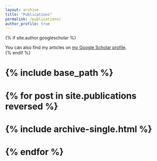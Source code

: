 ```yaml
---
layout: archive
title: "Publications"
permalink: /publications/
author_profile: true
---
```


{% if site.author.googlescholar %}
  <div class="wordwrap">You can also find my articles on <a href="{{site.author.googlescholar}}">my Google Scholar profile</a>.</div>
{% endif %}

# {% include base_path %}
#
# {% for post in site.publications reversed %}
#  {% include archive-single.html %}
# {% endfor %}
